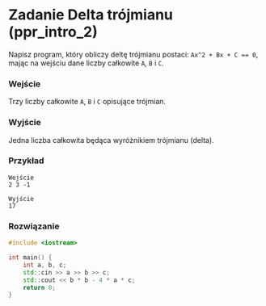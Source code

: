 # Zadanie Delta trójmianu (ppr_intro_2)

Napisz program, który obliczy deltę trójmianu postaci: `Ax^2 + Bx + C == 0`, mając na wejściu dane liczby całkowite `A`, `B` i `C`.

### Wejście

Trzy liczby całkowite `A`, `B` i `C` opisujące trójmian.

### Wyjście

Jedna liczba całkowita będąca wyróżnikiem trójmianu (delta).

### Przykład

```
Wejście
2 3 -1

Wyjście
17
```

### Rozwiązanie

```cpp
#include <iostream>

int main() {
    int a, b, c;
    std::cin >> a >> b >> c;
    std::cout << b * b - 4 * a * c;
    return 0;
}
```